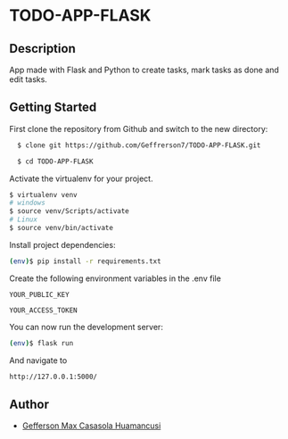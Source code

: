 # TODO-APP-FLASK

## Description

App made with Flask and Python to create tasks, mark tasks as done and edit tasks.

## Getting Started

First clone the repository from Github and switch to the new directory:
```bash
  $ clone git https://github.com/Geffrerson7/TODO-APP-FLASK.git
```

```bash
  $ cd TODO-APP-FLASK
```

Activate the virtualenv for your project.

```sh
$ virtualenv venv
# windows
$ source venv/Scripts/activate
# Linux
$ source venv/bin/activate
```

Install project dependencies:
```sh
(env)$ pip install -r requirements.txt
```

Create the following environment variables in the .env file

`YOUR_PUBLIC_KEY`

`YOUR_ACCESS_TOKEN`

You can now run the development server:
```sh
(env)$ flask run
```

And navigate to
```sh
http://127.0.0.1:5000/
```

## Author

- [Gefferson Max Casasola Huamancusi](https://www.github.com/Geffrerson7)
